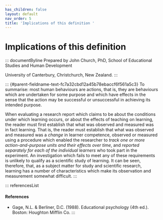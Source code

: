 ```yaml
---
has_children: false
layout: default
nav_order: 5
title: 'Implications of this definition '
---
```

# Implications of this definition 


::: documentByline
Prepared by John Church, PhD, School of Educational Studies and Human
Development

University of Canterbury, Christchurch, New Zealand.
:::

::: {#parent-fieldname-text-fc7a32cbd12a45b78ebaccf6f561a5c3}
To summarise: most human behaviours are actions, that is, they are
behaviours which are undertaken for some purpose and which have effects
in the sense that the action may be successful or unsuccessful in
achieving its intended purpose.

When evaluating a research report which claims to be about the
conditions under which learning occurs, or about the effects of teaching
on learning, the reader must first establish that what was observed and
measured was in fact learning. That is, the reader must establish that
what was observed and measured was a *change* in learner competence,
observed or measured using a procedure which enabled the researcher to
*track one or more action-and-purpose units and their effects over
time*, and *reported separately for each of the individual learners* who
took part in the experiment. An investigation which fails to meet any of
these requirements is unlikely to qualify as a scientific study of
learning. It can be seen, therefore, that, as a subject matter for study
and scientific research, learning has a number of characteristics which
make its observation and measurement somewhat difficult.
:::

::: referencesList
#### References

-   Gage, N.L. & Berliner, D.C. (1988). Educational psychology (4th
    ed.). Boston: Houghton Mifflin Co.
:::

